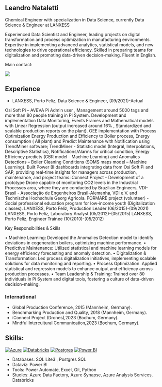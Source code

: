## Leandro Nataletti 

Chemical Engineer with specialization in Data Science, currently Data Science & Engineer at LANXESS

Experienced Data Scientist and Engineer, leading projects on digital transformation and process optimization in manufacturing environments. Expertise in implementing advanced analytics, statistical models, and new technologies to drive operational efficiency. Skilled in preparing teams for digitalization and promoting data-driven decision-making. Fluent in English.

Main contact:

<a href="https://www.linkedin.com/in/leandronataletti/" target="_blank"><img src="https://img.shields.io/badge/-LinkedIn-%230077B5?style=for-the-badge&logo=linkedin&logoColor=white" target="_blank"></a>   

## Experience

- LANXESS, Porto Feliz, Data Science & Engineer, (09/2021)-Actual
  
Osi Soft Pi – AVEVA Pi Admin user , Management around 5000 tags and more than 80 people training in Pi System. Development and implementation Data Monitoring, Events Frames and Mathematical models with  Linear Regression (output increased around 16% , Standardized and scalable production reports on the plant). 
OEE implementation with Process Optimization
Energy Production and Efficiency to Boiler process, Energy consumption ( All plant) and Predict Maintenance with Notification using TrendMiner software;
TrendMiner - Statistic model (Integral, Interpolations, Descriptive Statistics), Notifications/Alarms for critical condition, Energy Efficiency predicts (GBR model - Machine Learning) and Anomalies Detections – Boiler Cleaning Conditions (SOMS maps model – Machine Learning).
Built Power BI dashboards integrating data from Osi Soft Pi and SAP, providing real-time insights for managers across production, maintenance, and project teams
iConnect Project  - Development of a prototype Drone capable of monitoring CO2 levels in the Industrial Processes area, where they are conducted by Brazilian Engineers, VDI-Brasil - Associação de Engenheiros Brasil-Alemanha, VDI e.V. and Technische Hochschule Georg Agricola.
FORMARE project (volunteer) - Social professional education program for low-income youth (Digitalization classes).
LANXESS, Porto Feliz, Production Leader (06/2015)-(09/2021)
LANXESS, Porto Feliz, Laboratory Analyst (05/2012)-(05/2015)
LANXESS, Porto Feliz, Engineer Trainee (10/2010)-(05/2012)

Key Responsibilities & Skills

•	Machine Learning: Developed the Anomalies Detection model to identify deviations in cogeneration boilers, optimizing machine performance.
•	Predictive Maintenance: Utilized statistical and machine learning models for energy efficiency forecasting and anomaly detection.
•	Digitalization & Transformation: Led process digitalization initiatives, implementing scalable solutions for data monitoring and reporting.
•	Process Optimization: Applied statistical and regression models to enhance output and efficiency across production processes.
•	Team Leadership & Training: Trained over 80 individuals in Pi System and digital tools, fostering a culture of data-driven decision-making.



### International

- Global Production Conference, 2015 (Mannheim, Germany).
- Benchmarking Production and Quality, 2018 (Mannheim, Germany).
-	iConnect Project (Drones),2023 (Bochum, Germany).
- Mindful Intercultural Communication,2023 (Bochum, Germany).

## Skills:
[![Azure](https://img.shields.io/badge/microsoft%20azure-0089D6?style=for-the-badge&logo=microsoft-azure&logoColor=white)](https://github.com/natalettileandro/natalettileandro/edit/main/README.md)
[![Databricks](https://img.shields.io/badge/Databricks-FF3621?style=for-the-badge&logo=Databricks&logoColor=white)](https://github.com/natalettileandro/natalettileandro/edit/main/README.md)
[![Postgres](https://img.shields.io/badge/PostgreSQL-316192?style=for-the-badge&logo=postgresql&logoColor=white)](https://github.com/natalettileandro/natalettileandro/edit/main/README.md)
[![Power BI](https://img.shields.io/badge/PowerBI-F2C811?style=for-the-badge&logo=Power%20BI&logoColor=white)](https://github.com/natalettileandro/natalettileandro/edit/main/README.md)

- Databases: SQL Lite3 , Postgres SQL
- Dataviz: Power BI
- Tools: Power Automate, Excel, Git, Python
- Studies: Azure Data Factory, Azure Synapse, Azure Analysis Services, Databricks



<!--
**natalettileandro/natalettileandro** is a ✨ _special_ ✨ repository because its `README.md` (this file) appears on your GitHub profile.

Here are some ideas to get you started:

- 🔭 I’m currently working on ...
- 🌱 I’m currently learning ...
- 👯 I’m looking to collaborate on ...
- 🤔 I’m looking for help with ...
- 💬 Ask me about ...
- 📫 How to reach me: ...
- 😄 Pronouns: ...
- ⚡ Fun fact: ...
-->
